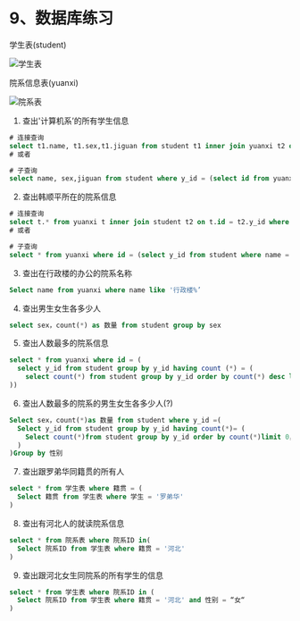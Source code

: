 # 9、数据库练习
学生表(student)

<img :src="$withBase('/images/mysql/mysql数据库练习-学生表.png')" alt="学生表">

院系信息表(yuanxi)

<img :src="$withBase('/images/mysql/mysql数据库练习-院系表.png')" alt="院系表">

1. 查出'计算机系’的所有学生信息
```sql
# 连接查询
select t1.name, t1.sex,t1.jiguan from student t1 inner join yuanxi t2 on t1.y_id = t2.id where t2.name = '计算机系'
# 或者

# 子查询
select name, sex,jiguan from student where y_id = (select id from yuanxi where name = '计算机系')
```

2. 查出韩顺平所在的院系信息
```sql
# 连接查询
select t.* from yuanxi t inner join student t2 on t.id = t2.y_id where t2.name = '韩顺平'
# 或者

# 子查询
select * from yuanxi where id = (select y_id from student where name = '韩顺平')

```

3. 查出在行政楼的办公的院系名称
```sql
Select name from yuanxi where name like '行政楼%’
```

4. 查出男生女生各多少人
```sql
select sex，count(*) as 数量 from student group by sex
 ```

5. 查出人数最多的院系信息
```sql
select * from yuanxi where id = (
  select y_id from student group by y_id having count (*) = (
    select count(*) from student group by y_id order by count(*) desc limit 0, 1
))
```

6. 查出人数最多的院系的男生女生各多少人(?)
```sql
Select sex，count(*)as 数量 from student where y_id =(
  Select y_id from student group by y_id having count(*)= (
    Select count(*)from student group by y_id order by count(*)limit 0，1  
  )
)Group by 性别
```

7. 查出跟罗弟华同籍贯的所有人
```sql
select * from 学生表 where 籍贯 = (
  Select 籍贯 from 学生表 where 学生 = '罗弟华'
)
```

8. 查出有河北人的就读院系信息
```sql
select * from 院系表 where 院系ID in(
  Select 院系ID from 学生表 where 籍贯 = '河北'
)
```

9. 查出跟河北女生同院系的所有学生的信息
```sql
select * from 学生表 where 院系ID in (
  Select 院系ID from 学生表 where 籍贯 = '河北' and 性别 = “女“
)
```
